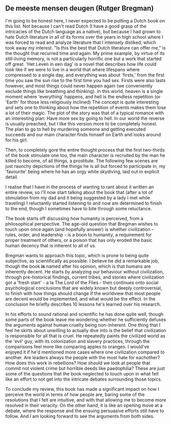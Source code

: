 De meeste mensen deugen (Rutger Bregman)
----------------------------------------

I'm going to be honest here, I never expected to be putting a Dutch book
on this list. Not because I can't read Dutch (I have a good grasp of the
intricacies of the Dutch language as a native), but because I had grown
to hate Dutch literature in all of its forms over the years in high
school where I was forced to read and analyze literature that I
intensely disliked, which took away my interest. \"Is this the best that
Dutch literature can offer me,\" is the thought that recurred time and
again. My prime example, by virtue of its still-living memory, is not a
particularly horrific one but a work that started off great. 'Het Leven
in een dag' is a novel that describes how life could look like if we
were to live in a world that where lifespans where compressed to a
single day, and everything was about 'firsts,' from the first time you
saw the sun rise to the first time you had sex. Firsts were also lasts
however, and most things could never happen again (we conveniently
exclude things like breathing and thinking). In this world, heaven is a
single moment where 'everything' happens, and hell is the endless
repetition (or 'Earth' for those less religiously inclined) The concept
is quite interesting and sets one to thinking about how the repetition
of events makes them lose a lot of their magic. The plot of the story
was that of a typical romance with an interesting plan: Have more sex by
going to hell. In our world the reverse is usually preached, but I like
this version more to be completely honest. The plan to go to hell by
murdering someone and getting executed succeeds and our main character
finds himself on Earth and looks around for his girl.

Then, to completely gore the entire thought process that the first
two-thirds of the book stimulate one too, the main character is
recruited by the man he killed to become, of all things, a prostitute.
The following few scenes are just raunchy depictions of the things he is
all but forced to participate in, my 'favourite' being where he has an
orgy while skydiving, laid out in explicit detail.

I realise that I have in the process of wanting to rant about it written
an entire review, so I'll now start talking about the book that (after a
lot of stimulation from my dad and it being suggested by a lady I met
while traveling) I reluctantly started listening to and now am
determined to finish to the end, though I sometimes have to bite through
some reluctance.

The book starts off discussing how humanity is perceived, from a
philosophical perspective. The age-old question that Bregman wishes to
touch upon once again (and hopefully answer) is whether civilization -
rules, order, and leadership - is a boon to humanity, a requirement for
proper treatment of others, or a poison that has only eroded the basic
human decency that is inherent to all of us.

Bregman wants to approach this topic, which is prone to being quite
subjective, as scientifically as possible. I believe he did a remarkable
job, though the book **is** named after his opinion, which is that
humans are inherently decent. He starts by analyzing our behaviour
without civilization, through pre-historical findings, current tribes,
and stories where civilization got a 'fresh start' - a la The Lord of
the Flies - then continues onto social psychological conclusions that
are widely known but deeply controversial, to finish with how things
should change if the worldview that most people are decent would be
implemented, and what would be the effect. In the conclusion he briefly
describes 10 lessons he's learned over his research.

In his efforts to sound rational and scientific he has done quite well,
though some parts of the book leave me wondering whether he sufficiently
defuses the arguments against human cruelty being non-inherent. One
thing that I feel he skirts about unwilling to actually dive into is the
belief that civilization is responsible for all that is cruel. He
repeatedly paints the civilized world as the 'evil' guy, with its
colonization and slavery practices, through the comparisons feel more
like comparing apples to oranges. I would've enjoyed it if he'd
mentioned more cases where one civilization compared to another. Are
leaders always the people with the most hate for eachother? How does
this work in rebellions? How should we look at people that commit not
violent crime but horrible deeds like paedophilia? These are just some
of the questions that the book neglected to touch upon in what felt like
an effort to not get into the intricate debates surrounding those
topics.

To conclude my review, this book has made a significant impact on how I
perceive the world in terms of how people are, baring some of the
resolutions that I felt are intuitive, and with that allowing me to
become more resolved in their veracity. On the other hand, it is like an
opening move at a debate, where the response and the ensuing persuasive
efforts still have to follow. And I am looking forward to see the
arguments from both sides.
